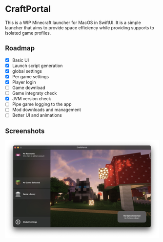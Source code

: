 # CraftPortal

This is a WIP Minecraft launcher for MacOS in SwiftUI. It is a simple launcher that aims to provide space efficiency while providing supports to isolated game profiles.

## Roadmap

- [X] Basic UI
- [x] Launch script generation
- [X] global settings
- [X] Per game settings
- [X] Player login
- [ ] Game download
- [ ] Game integraty check
- [X] JVM version check
- [ ] Pipe game logging to the app
- [ ] Mod downloads and management
- [ ] Better UI and animations

## Screenshots

![Main Window](./images/home2.jpeg)

